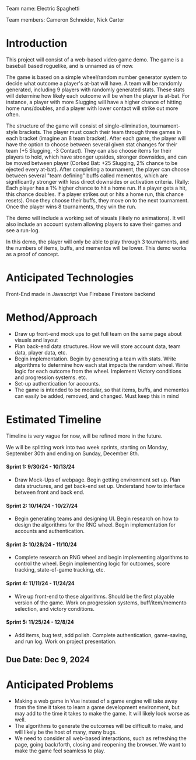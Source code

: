 Team name: Electric Spaghetti

Team members: Cameron Schneider, Nick Carter

# Introduction

This project will consist of a web-based video game demo. The game is a baseball based roguelike, and is unnamed as of now.

The game is based on a simple wheel/random number generator system to decide what outcome a player's at-bat will have. A team will be randomly generated, including 9 players with randomly generated stats. These stats will determine how likely each outcome will be when the player is at-bat. For instance, a player with more Slugging will have a higher chance of hitting home runs/doubles, and a player with lower contact will strike out more often.

The structure of the game will consist of single-elimination, tournament-style brackets. The player must coach their team through three games in each bracket (imagine an 8 team bracket). After each game, the player will have the option to choose between several given stat changes for their team (+5 Slugging, -3 Contact). They can also choose items for their players to hold, which have stronger upsides, stronger downsides, and can be moved between player (Corked Bat: +25 Slugging, 2% chance to be ejected every at-bat). After completing a tournament, the player can choose between several "team defining" buffs called mementos, which are significantly stronger with less direct downsides or activation criteria. (Rally: Each player has a 1% higher chance to hit a home run. If a player gets a hit, this chance doubles. If a player strikes out or hits a home run, this chance resets). Once they choose their buffs, they move on to the next tournament. Once the player wins 8 tournaments, they win the run.

The demo will include a working set of visuals (likely no animations). It will also include an account system allowing players to save their games and see a run-log.

In this demo, the player will only be able to play through 3 tournaments, and the numbers of items, buffs, and mementos will be lower. This demo works as a proof of concept.

# Anticipated Technologies

Front-End made in Javascript Vue
Firebase Firestore backend

# Method/Approach

* Draw up front-end mock ups to get full team on the same page about visuals and layout
* Plan back-end data structures. How we will store account data, team data, player data, etc.
* Begin implementation. Begin by generating a team with stats. Write algorithms to determine how each stat impacts the random wheel. Write logic for each outcome from the wheel. Implement Victory conditions and progression systems. etc.
* Set-up authentication for accounts.
* The game is intended to be modular, so that items, buffs, and mementos can easily be added, removed, and changed. Must keep this in mind

# Estimated Timeline

Timeline is very vague for now, will be refined more in the future.

We will be splitting work into two week sprints, starting on Monday, September 30th and ending on Sunday, December 8th.

#### Sprint 1: 9/30/24 - 10/13/24
* Draw Mock-Ups of webpage. Begin getting environment set up. Plan data structures, and get back-end set up. Understand how to interface between front and back end.
#### Sprint 2: 10/14/24 - 10/27/24
* Begin generating teams and designing UI. Begin research on how to design the algorithms for the RNG wheel. Begin implementation for accounts and authentication.
#### Sprint 3: 10/28/24 - 11/10/24
* Complete research on RNG wheel and begin implementing algorithms to control the wheel. Begin implementing logic for outcomes, score tracking, state-of-game tracking, etc.
#### Sprint 4: 11/11/24 - 11/24/24
* Wire up front-end to these algorithms. Should be the first playable version of the game. Work on progression systems, buff/item/memento selection, and victory conditions.
#### Sprint 5: 11/25/24 - 12/8/24
* Add items, bug test, add polish. Complete authentication, game-saving, and run log. Work on project presentation.

## Due Date: Dec 9, 2024


# Anticipated Problems

* Making a web game in Vue instead of a game engine will take away from the time it takes to learn a game development environment, but may add to the time it takes to make the game. It will likely look worse as well.
* The algorithms to generate the outcomes will be difficult to make, and will likely be the host of many, many bugs.
* We need to consider all web-based interactions, such as refreshing the page, going back/forth, closing and reopening the browser. We want to make the game feel seamless to play.
